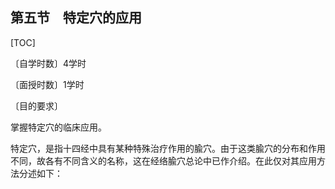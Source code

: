 ## 第五节　特定穴的应用

[TOC]

〔自学时数〕4学时

〔面授时数〕1学时

〔目的要求〕

掌握特定穴的临床应用。

特定穴，是指十四经中具有某种特殊治疗作用的腧穴。由于这类腧穴的分布和作用不同，故各有不同含义的名称，这在经络腧穴总论中已作介绍。在此仅对其应用方法分述如下：
